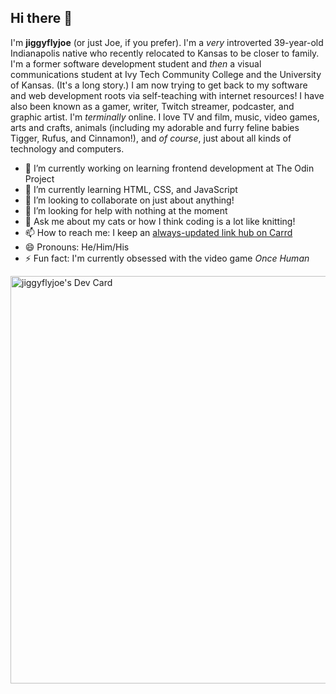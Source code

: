 ## Hi there 👋

<!--
**jiggyflyjoe/jiggyflyjoe** is a ✨ _special_ ✨ repository because its `README.md` (this file) appears on your GitHub profile. -->

I'm **jiggyflyjoe** (or just Joe, if you prefer). I'm a *very* introverted 39-year-old Indianapolis native who recently relocated to Kansas to be closer to family. I'm a former software development student and *then* a visual communications student at Ivy Tech Community College and the University of Kansas. (It's a long story.) I am now trying to get back to my software and web development roots via self-teaching with internet resources! I have also been known as a gamer, writer, Twitch streamer, podcaster, and graphic artist. I'm *terminally* online. I love TV and film, music, video games, arts and crafts, animals (including my adorable and furry feline babies Tigger, Rufus, and Cinnamon!), and *of course*, just about all kinds of technology and computers.

- 🔭 I’m currently working on learning frontend development at The Odin Project
- 🌱 I’m currently learning HTML, CSS, and JavaScript
- 👯 I’m looking to collaborate on just about anything!
- 🤔 I’m looking for help with nothing at the moment
- 💬 Ask me about my cats or how I think coding is a lot like knitting!
- 📫 How to reach me: I keep an [always-updated link hub on Carrd](https://jiggyflyjoe.carrd.co)
- 😄 Pronouns: He/Him/His
- ⚡ Fun fact: I'm currently obsessed with the video game *Once Human*

<a href="https://app.daily.dev/jiggyflyjoe"><img src="https://api.daily.dev/devcards/v2/REu0Lyqsuy089yA7IxWeR.png?type=wide&r=cci" width="652" alt="jiggyflyjoe's Dev Card"/></a>
